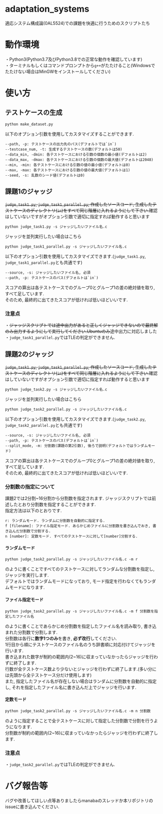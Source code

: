 # adaptation_systems
適応システム構成論(0AL5524)での課題を快適に行うためのスクリプトたち
# 動作環境
・Python3(Python3.7及びPython3.8での正常な動作を確認しています)  
・ターミナルもしくはコマンドプロンプトから`g++`がたたけること(Windowsでたたけない場合はMinGWをインストールしてください)
# 使い方
## テストケースの生成
```
python make_dataset.py
```

以下のオプション引数を使用してカスタマイズすることができます.  
```
--path, -p: テストケースの出力先のパス(デフォルトでは`in`)  
--testcase_num, -t: 生成するテストケースの数(デフォルトは50)  
--data_min, -dmin: 各テストケースにおける引数の個数の最小値(デフォルトは2)  
--data_max, -dmax: 各テストケースにおける引数の個数の最大値(デフォルトは2048)  
--min, -min: 各テストケースにおける引数の値の最小値(デフォルトは0)  
--max, -max: 各テストケースにおける引数の値の最大値(デフォルトは1)  
--seed, -s: 乱数のシード値(デフォルトは0)  
```

## 課題1のジャッジ
<del>`judge_task1.py`, `judge_task1_parallel.py`, 作成したソースコード, 生成したテストケースのディレクトリ(`in`)をすべて同じ階層に入れるようにして下さい.</del>確認はしていないですがオプション引数で適切に指定すれば動作すると思います  
```
python judge_task1.py -s ジャッジしたいファイル名.c
```

ジャッジを並列実行したい場合はこちら
```
python judge_task1_parallel.py -s ジャッジしたいファイル名.c
```

以下のオプション引数を使用してカスタマイズできます.(`judge_task1.py`, `judge_task1_parallel.py`とも共通です)
```
--source, -s: ジャッジしたいファイル名, 必須  
--path, -p: テストケースのパス(デフォルトは`in`)
```
スコアの算出は各テストケースでのグループ0とグループ1の差の絶対値を取り, すべて足しています.  
そのため, 最終的に出てきたスコアが低ければ低いほどいいです.  

### 注意点
・<del>ジャッジスクリプトでは途中出力があると正しくジャッジできないので最終解のみ出力するようにして実行してください.Ubuntuのみ</del>途中出力に対応しました  
・`judge_task1_parallel.py`ではTLEの判定ができません.  
## 課題2のジャッジ
<del>`judge_task1.py`, `judge_task1_parallel.py`, 作成したソースコード, 生成したテストケースのディレクトリ(`in`)をすべて同じ階層に入れるようにして下さい.</del>確認はしていないですがオプション引数で適切に指定すれば動作すると思います  
```
python judge_task2.py -s ジャッジしたいファイル名.c
```

ジャッジを並列実行したい場合はこちら
```
python judge_task2_parallel.py -s ジャッジしたいファイル名.c
```

以下のオプション引数を使用してカスタマイズできます.(`judge_task2.py`, `judge_task2_parallel.py`とも共通です)
```
--source, -s: ジャッジしたいファイル名, 必須  
--path, -p: テストケースのパス(デフォルトは`in`)
--split_mode, -m: 分割数(課題の第2引数), 後ろで説明(デフォルトではランダムモード)
```
スコアの算出は各テストケースでのグループ0とグループ1の差の絶対値を取り, すべて足しています.  
そのため, 最終的に出てきたスコアが低ければ低いほどいいです.  

### 分割数の指定について
課題2では2分割~16分割から分割数を指定されます.
ジャッジスクリプトでは前述したとおり分割数を指定することができます.  
指定方法は以下のとおりです.
```
r: ランダムモード. ランダムに分割数を自動的に指定する.  
f [filename]: ファイル指定モード. あらかじめファイルに分割数を書き込んでおき, 書き込んだ分割数で分割する.  
n [number]: 定数モード. すべてのテストケースに対して[number]分割する.
```
#### ランダムモード
```
python judge_task2_parallel.py -s ジャッジしたいファイル名.c -m r
```
のように書くことですべてのテストケースに対してランダムな分割数を指定し, ジャッジを実行します.  
デフォルトではランダムモードになっており, モード指定を行わなくてもランダムモードになります.
#### ファイル指定モード
```
python judge_task2_parallel.py -s ジャッジしたいファイル名.c -m f 分割数を指定したファイル名
```
のように書くことであらかじめ分割数を指定したファイル名を読み取り, 書き込まれた分割数で分割します.  
分割数は各行に<b>数字1つのみ</b>を書き, <b>必ず改行</b>してください.  
1行目から順にテストケースのファイル名のうち辞書順に対応付けてジャッジを行います.  
書き込まれた数字が制約の範囲内(2~16)に収まっていなかったらジャッジを行わずに終了します.  
行数が全テストケース数より少ないとジャッジを行わずに終了します.(多い分には先頭から全テストケース分だけ使用します)  
また, 指定したファイル名が存在しない場合はランダムに分割数を自動的に指定し, それを指定したファイル名に書き込んだ上でジャッジを行います.
#### 定数モード
```
python judge_task2_parallel.py -s ジャッジしたいファイル名.c -m n 分割数
```
のように指定することで全テストケースに対して指定した分割数で分割を行うようになります.  
分割数が制約の範囲内(2~16)に収まっていなかったらジャッジを行わずに終了します.  
### 注意点
・`judge_task2_parallel.py`ではTLEの判定ができません.  

# バグ報告等
バグや改善してほしい点等ありましたらmanabaのスレッドか本リポジトリのissueに書き込んでください.